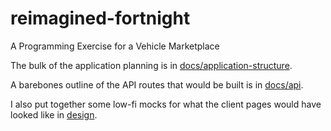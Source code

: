 # reimagined-fortnight

A Programming Exercise for a Vehicle Marketplace

The bulk of the application planning is in [docs/application-structure](docs/application-structure.md).

A barebones outline of the API routes that would be built is in [docs/api](docs/api.md).

I also put together some low-fi mocks for what the client pages would have looked like in [design](/design).
